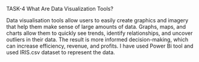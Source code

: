 TASK-4
What Are Data Visualization Tools?

Data visualisation tools allow users to easily create graphics and imagery that help them make sense of large amounts of data. Graphs, maps, and charts allow them to quickly see trends, identify relationships, and uncover outliers in their data. The result is more informed decision-making, which can increase efficiency, revenue, and profits.
I have used Power Bi tool and used IRIS.csv dataset to represent the data.

